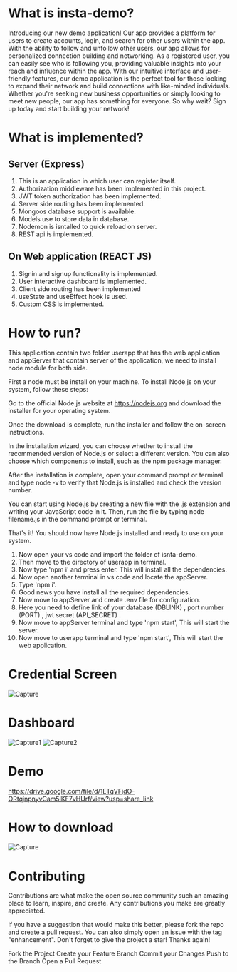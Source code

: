 # What is insta-demo?

Introducing our new demo application! Our app provides a platform for users to create accounts, login, and search for other users within the app. With the ability to follow and unfollow other users, our app allows for personalized connection building and networking. As a registered user, you can easily see who is following you, providing valuable insights into your reach and influence within the app. With our intuitive interface and user-friendly features, our demo application is the perfect tool for those looking to expand their network and build connections with like-minded individuals. Whether you're seeking new business opportunities or simply looking to meet new people, our app has something for everyone. So why wait? Sign up today and start building your network!

# What is implemented?

## Server (Express)

1) This is an application in which user can register itself.
2) Authorization middleware has been implemented in this project.
3) JWT token authorization has been implemented.
4) Server side routing has been implemented.
5) Mongoos database support is available.
6) Models use to store data in database.
7) Nodemon is isntalled to quick reload on server.
8) REST api is implemented.

## On Web application (REACT JS)

1) Signin and signup functionality is implemented.
2) User interactive dashboard is implemented.
3) Client side routing has been implemented
5) useState and useEffect hook is used.
6) Custom CSS is implemented.

# How to run?

This application contain two folder userapp that has the web application and appServer that contain server of the application, we need to install node module for both side.

First a node must be install on your machine. To install Node.js on your system, follow these steps:

Go to the official Node.js website at https://nodejs.org and download the installer for your operating system.

Once the download is complete, run the installer and follow the on-screen instructions.

In the installation wizard, you can choose whether to install the recommended version of Node.js or select a different version. You can also choose which components to install, such as the npm package manager.

After the installation is complete, open your command prompt or terminal and type node -v to verify that Node.js is installed and check the version number.

You can start using Node.js by creating a new file with the .js extension and writing your JavaScript code in it. Then, run the file by typing node filename.js in the command prompt or terminal.

That's it! You should now have Node.js installed and ready to use on your system.

1) Now open your vs code and import the folder of isnta-demo.
2) Then move to the directory of userapp in terminal.
3) Now type 'npm i' and press enter. This will install all the dependencies.
4) Now open another terminal in vs code and locate the appServer.
5) Type 'npm i'.
6) Good news you have install all the required dependencies.
7) Now move to appServer and create .env file for configuration.
8) Here you need to define link of your database (DBLINK) , port number (PORT) , jwt secret (API_SECRET) .
9) Now move to appServer terminal and type 'npm start', This will start the server.
10) Now move to userapp terminal and type 'npm start', This will start the web application.

# Credential Screen

![Capture](https://user-images.githubusercontent.com/65458742/234266074-4af77270-8286-4037-995f-dd29941b8498.JPG)

# Dashboard

![Capture1](https://user-images.githubusercontent.com/65458742/234266155-10d84941-8a9e-4dc3-b4a9-1c71171125ba.JPG)
![Capture2](https://user-images.githubusercontent.com/65458742/234266201-82318e5c-a0f0-44ed-bc39-145861000318.JPG)

# Demo

https://drive.google.com/file/d/1ETqVFjdO-ORtqjnpnyvCam5lKF7vHUrf/view?usp=share_link

# How to download

![Capture](https://user-images.githubusercontent.com/65458742/234266669-f8013981-93e5-4382-b3dd-53dc3001b0cb.JPG)

# Contributing

Contributions are what make the open source community such an amazing place to learn, inspire, and create. Any contributions you make are greatly appreciated.

If you have a suggestion that would make this better, please fork the repo and create a pull request. You can also simply open an issue with the tag "enhancement". Don't forget to give the project a star! Thanks again!

Fork the Project Create your Feature Branch Commit your Changes Push to the Branch Open a Pull Request
